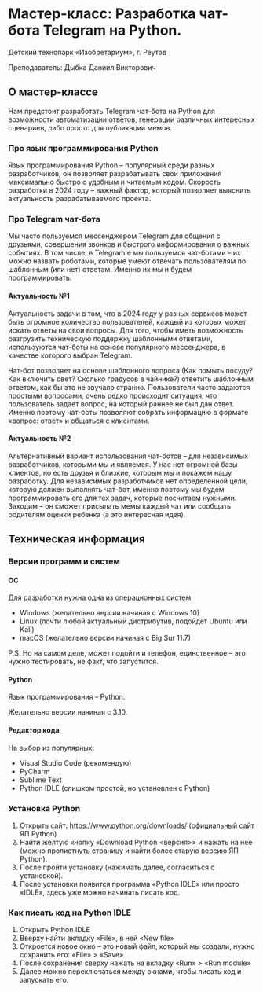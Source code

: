 # Мастер-класс: Разработка чат-бота Telegram на Python.

Детский технопарк «Изобретариум», г. Реутов

Преподаватель: Дыбка Даниил Викторович

## О мастер-классе

Нам предстоит разработать Telegram чат-бота на Python для возможности автоматизации ответов, генерации различных интересных сценариев, либо просто для публикации мемов.

### Про язык программирования Python

Язык программирования Python – популярный среди разных разработчиков, он позволяет разрабатывать свои приложения максимально быстро с удобным и читаемым кодом. Скорость разработки в 2024 году – важный фактор, который позволяет выяснить актуальность разрабатываемого проекта.

### Про Telegram чат-бота

Мы часто пользуемся мессенджером Telegram для общения с друзьями, совершения звонков и быстрого информирования о важных событиях. В том числе, в Telegram'е мы пользуемся чат-ботами – их можно назвать роботами, которые умеют отвечать пользователям по шаблонным (или нет) ответам. Именно их мы и будем программировать.

#### Актуальность №1

Актуальность задачи в том, что в 2024 году у разных сервисов может быть огромное количество пользователей, каждый из которых может искать ответы на свои вопросы. Для того, чтобы иметь возможность разгрузить техническую поддержку шаблонными ответами, используются чат-боты на основе популярного мессенджера, в качестве которого выбран Telegram.

Чат-бот позволяет на основе шаблонного вопроса (Как помыть посуду? Как включить свет? Сколько градусов в чайнике?) ответить шаблонным ответом, как бы это не звучало странно. Пользователи часто задаются простыми вопросами, очень редко происходит ситуация, что пользователь задает вопрос, на который раннее не был дан ответ. Именно поэтому чат-боты позволяют собрать информацию в формате «вопрос: ответ» и общаться с клиентами.

#### Актуальность №2

Альтернативный вариант использования чат-ботов – для независимых разработчиков, которыми мы и являемся. У нас нет огромной базы клиентов, но есть друзья и близкие, которым мы и покажем нашу разработку. Для независимых разработчиков нет определенной цели, которую должен выполнять чат-бот, именно поэтому мы будем программировать его для тех задач, которые посчитаем нужными. Заходим – он сможет присылать мемы каждый чат или сообщать родителям оценки ребенка (а это интересная идея).

## Техническая информация

### Версии программ и систем

#### ОС

Для разработки нужна одна из операционных систем:

- Windows (желательно версии начиная с Windows 10)
- Linux (почти любой актуальный дистрибутив, подойдет Ubuntu или Kali)
- macOS (желательно версии начиная с Big Sur 11.7)

P.S. Но на самом деле, может подойти и телефон, единственное – это нужно тестировать, не факт, что запустится.

#### Python

Язык программирования – Python.

Желательно версии начиная с 3.10.

#### Редактор кода

На выбор из популярных:

- Visual Studio Code (рекомендую)
- PyCharm
- Sublime Text
- Python IDLE (слишком простой, но установлен с Python)

### Установка Python

1. Открыть сайт: https://www.python.org/downloads/ (официальный сайт ЯП Python)
2. Найти желтую кнопку «Download Python <версия>» и нажать на нее (можно пролистнуть страницу и найти более старую версию ЯП Python).
3. После пройти установку (нажимать далее, согласиться с установкой).
4. После установки появится программа «Python IDLE» или просто «IDLE», здесь уже можно начинать писать код.

### Как писать код на Python IDLE

1. Открыть Python IDLE
2. Вверху найти вкладку «File», в ней «New file»
3. Откроется новое окно – это новый файл, который мы создали, нужно сохранить его: «File» > «Save»
4. После сохранения сверху нажать на вкладку «Run» > «Run module»
5. Далее можно переключаться между окнами, чтобы писать код и запускать его.
